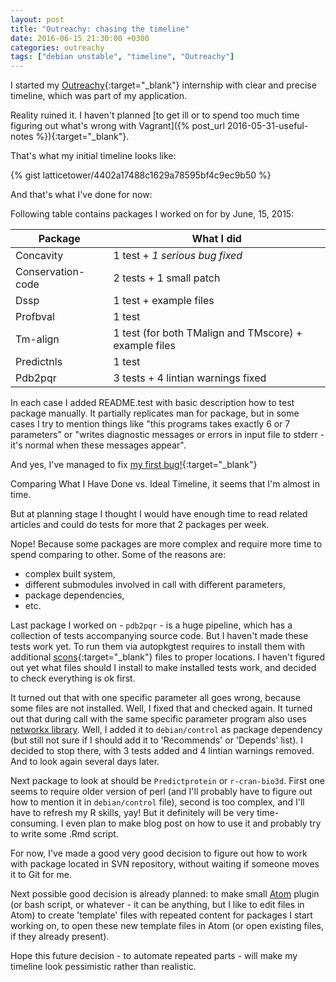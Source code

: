 ```yaml
---
layout: post
title: "Outreachy: chasing the timeline"
date: 2016-06-15 21:30:00 +0300
categories: outreachy
tags: ["debian unstable", "timeline", "Outreachy"]
---
```


I started my [Outreachy](https://wiki.gnome.org/Outreachy){:target="_blank"} internship with clear and precise timeline, which was part of my application.

Reality ruined it. I haven't planned [to get ill or to spend too much time figuring out what's wrong with Vagrant]({% post_url 2016-05-31-useful-notes %}){:target="_blank"}.

That's what my initial timeline looks like:

{% gist latticetower/4402a17488c1629a78595bf4c9ec9b50 %}

And that's what I've done for now:
   
Following table contains packages I worked on for by June, 15, 2015:

|       Package            |  What I did         | 
| --------------------- | -------------------------- |
| Concavity       | 1 test + *1 serious bug fixed*  |
| Conservation-code       | 2 tests + 1 small patch    |
| Dssp     | 1 test + example files |
| Profbval | 1 test |
| Tm-align | 1 test (for both TMalign and TMscore) + example files
| Predictnls | 1 test |
| Pdb2pqr | 3 tests + 4 lintian warnings fixed |

In each case I added README.test with basic description how to test package manually. It partially replicates man for package, but in some cases I try to mention things like "this programs takes exactly 6 or 7 parameters" or "writes diagnostic messages or errors in input file to stderr - it's normal when these messages appear".

And yes, I've managed to fix [my first bug!](https://bugs.debian.org/cgi-bin/bugreport.cgi?bug=822382#10){:target="_blank"}

Comparing What I Have Done vs. Ideal Timeline, it seems that I'm almost in time.

But at planning stage I thought I would have enough time to read related articles and could do tests for more that 2 packages per week.

Nope! Because some packages are more complex and require more time to spend comparing to other. Some of the reasons are:
- complex built system,
- different submodules involved in call with different parameters,
- package dependencies,
- etc.

Last package I worked on - `pdb2pqr` - is a huge pipeline, which has a collection of tests accompanying source code. But I haven't made these tests work yet. To run them via autopkgtest requires to install them with additional [scons](http://scons.org/){:target="_blank"} files to proper locations. I haven't figured out yet what files should I install to make installed tests work, and decided to check everything is ok first.

It turned out that with one specific parameter all goes wrong, because some files are not installed. Well, I fixed that and checked again. It turned out that during call with the same specific parameter program also uses [networkx library](https://networkx.github.io/). Well, I added it to `debian/control` as package dependency (but still not sure if I should add it to 'Recommends' or 'Depends' list). I decided to stop there, with 3 tests added and 4 lintian warnings removed. And to look again several days later.

Next package to look at should be `Predictprotein` or `r-cran-bio3d`. First one seems to require older version of perl (and I'll probably have to figure out how to mention it in `debian/control` file), second is too complex, and I'll have to refresh my R skills, yay! But it definitely will be very time-consuming. I even plan to make blog post on how to use it and probably try to write some .Rmd script.

For now, I've made a good very good decision to figure out how to work with package located in SVN repository, without waiting if someone moves it to Git for me.

Next possible good decision is already planned: to make small [Atom](atom.io) plugin (or bash script, or whatever - it can be anything, but I like to edit files in Atom) to create 'template' files with repeated content for packages I start working on, to open these new template files in Atom (or open existing files, if they already present). 

Hope this future decision - to automate repeated parts - will make my timeline look  pessimistic rather than realistic.
